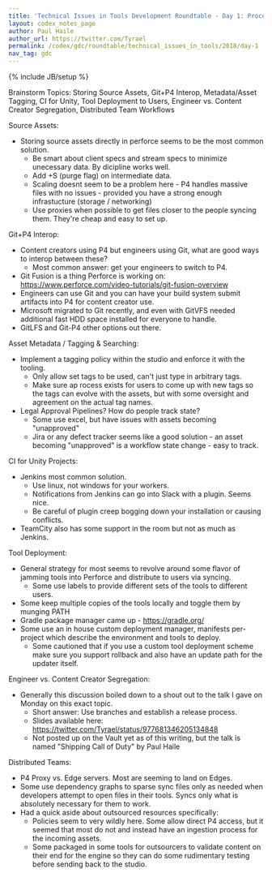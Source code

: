 ```yaml
---
title: 'Technical Issues in Tools Development Roundtable - Day 1: Process'
layout: codex_notes_page
author: Paul Haile
author_url: https://twitter.com/Tyrael
permalink: /codex/gdc/roundtable/technical_issues_in_tools/2018/day-1
nav_tag: gdc
---
```

{% include JB/setup %}

Brainstorm Topics:  Storing Source Assets, Git+P4 Interop, Metadata/Asset Tagging, CI for Unity, Tool Deployment to Users, Engineer vs. Content Creator Segregation, Distributed Team Workflows

Source Assets:
  - Storing source assets directly in perforce seems to be the most common solution.
    - Be smart about client specs and stream specs to minimize unecessary data.  By dicipline works well.
    - Add +S (purge flag) on intermediate data.
    - Scaling doesnt seem to be a problem here - P4 handles massive files with no issues - provided you have a strong enough infrastucture (storage / networking)
    - Use proxies when possible to get files closer to the people syncing them.  They're cheap and easy to set up.


Git+P4 Interop:
  - Content creators using P4 but engineers using Git, what are good ways to interop between these?
    - Most common answer: get your engineers to switch to P4.
  - Git Fusion is a thing Perforce is working on:  <https://www.perforce.com/video-tutorials/git-fusion-overview>
  - Engineers can use Git and you can have your build system submit artifacts into P4 for content creator use.
  - Microsoft migrated to Git recently, and even with GitVFS needed additional fast HDD space installed for everyone to handle.
  - GitLFS and Git-P4 other options out there.


Asset Metadata / Tagging & Searching:
  - Implement a tagging policy within the studio and enforce it with the tooling.
    - Only allow set tags to be used, can't just type in arbitrary tags.
    - Make sure ap rocess exists for users to come up with new tags so the tags can evolve with the assets, but with some oversight and agreement on the actual tag names.
  - Legal Approval Pipelines?  How do people track state?
    - Some use excel, but have issues with assets becoming "unapproved"
    - Jira or any defect tracker seems like a good solution - an asset becoming "unapproved" is a workflow state change - easy to track.


CI for Unity Projects:
  - Jenkins most common solution.
    - Use linux, not windows for your workers.
    - Notifications from Jenkins can go into Slack with a plugin.  Seems nice.
    - Be careful of plugin creep bogging down your installation or causing conflicts. 
  - TeamCity also has some support in the room but not as much as Jenkins.


Tool Deployment:
  - General strategy for most seems to revolve around some flavor of jamming tools into Perforce and distribute to users via syncing.
    - Some use labels to provide different sets of the tools to different users.
  - Some keep multiple copies of the tools locally and toggle them by munging PATH
  - Gradle package manager came up - <https://gradle.org/>
  - Some use an in house custom deployment manager, manifests per-project which describe the environment and tools to deploy.
    - Some cautioned that if you use a custom tool deployment scheme make sure you support rollback and also have an update path for the updater itself.


Engineer vs. Content Creator Segregation:
  - Generally this discussion boiled down to a shout out to the talk I gave on Monday on this exact topic.
    - Short answer:  Use branches and establish a release process.  
    - Slides available here:  <https://twitter.com/Tyrael/status/977681346205134848>
    - Not posted up on the Vault yet as of this writing, but the talk is named "Shipping Call of Duty" by Paul Haile


Distributed Teams:
  - P4 Proxy vs. Edge servers.  Most are seeming to land on Edges.
  - Some use dependency graphs to sparse sync files only as needed when developers attempt to open files in their tools.  Syncs only what is absolutely necessary for them to work.
  - Had a quick aside about outsourced resources specifically:
    - Policies seem to very wildly here.  Some allow direct P4 access, but it seemed that most do not and instead have an ingestion process for the incoming assets.
    - Some packaged in some tools for outsourcers to validate content on their end for the engine so they can do some rudimentary testing before sending back to the studio.

